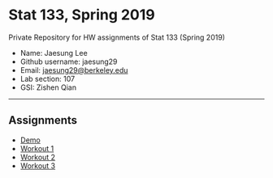 # Stat 133, Spring 2019

Private Repository for HW assignments of Stat 133 (Spring 2019)

- Name: Jaesung Lee
- Github username: jaesung29
- Email: jaesung29@berkeley.edu
- Lab section: 107
- GSI: Zishen Qian

-----

## Assignments

- [Demo](demo)
- [Workout 1](workout01)
- [Workout 2](workout02)
- [Workout 3](binomial)